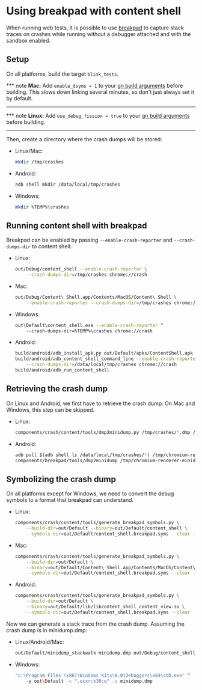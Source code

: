 # Using breakpad with content shell

When running web tests, it is possible to use
[breakpad](../../third_party/breakpad/) to capture stack traces on crashes while
running without a debugger attached and with the sandbox enabled.

## Setup

On all platforms, build the target `blink_tests`.

*** note
**Mac:** Add `enable_dsyms = 1` to your [gn build
arguments](https://gn.googlesource.com/gn/+/master/docs/quick_start.md) before
building. This slows down linking several minutes, so don't just always set it
by default.
***

*** note
**Linux:** Add `use_debug_fission = true` to your [gn build
arguments](https://gn.googlesource.com/gn/+/master/docs/quick_start.md) before
building.
***

Then, create a directory where the crash dumps will be stored:

* Linux/Mac:
  ```bash
  mkdir /tmp/crashes
  ```
* Android:
  ```bash
  adb shell mkdir /data/local/tmp/crashes
  ```
* Windows:
  ```bash
  mkdir %TEMP%\crashes
  ```

## Running content shell with breakpad

Breakpad can be enabled by passing `--enable-crash-reporter` and
`--crash-dumps-dir` to content shell:

* Linux:
  ```bash
  out/Debug/content_shell --enable-crash-reporter \
      --crash-dumps-dir=/tmp/crashes chrome://crash
  ```
* Mac:
  ```bash
  out/Debug/Content\ Shell.app/Contents/MacOS/Content\ Shell \
      --enable-crash-reporter --crash-dumps-dir=/tmp/crashes chrome://crash
  ```
* Windows:
  ```bash
  out\Default\content_shell.exe --enable-crash-reporter ^
      --crash-dumps-dir=%TEMP%\crashes chrome://crash
  ```
* Android:
  ```bash
  build/android/adb_install_apk.py out/Default/apks/ContentShell.apk
  build/android/adb_content_shell_command_line --enable-crash-reporter \
      --crash-dumps-dir=/data/local/tmp/crashes chrome://crash
  build/android/adb_run_content_shell
  ```

## Retrieving the crash dump

On Linux and Android, we first have to retrieve the crash dump. On Mac and
Windows, this step can be skipped.

* Linux:
  ```bash
  components/crash/content/tools/dmp2minidump.py /tmp/crashes/*.dmp /tmp/minidump
  ```
* Android:
  ```bash
  adb pull $(adb shell ls /data/local/tmp/crashes/*) /tmp/chromium-renderer-minidump.dmp
  components/breakpad/tools/dmp2minidump /tmp/chromium-renderer-minidump.dmp /tmp/minidump
  ```

## Symbolizing the crash dump

On all platforms except for Windows, we need to convert the debug symbols to a
format that breakpad can understand.

* Linux:
  ```bash
  components/crash/content/tools/generate_breakpad_symbols.py \
      --build-dir=out/Default --binary=out/Default/content_shell \
      --symbols-dir=out/Default/content_shell.breakpad.syms --clear --jobs=16
  ```
* Mac:
  ```bash
  components/crash/content/tools/generate_breakpad_symbols.py \
      --build-dir=out/Default \
      --binary=out/Default/Content\ Shell.app/Contents/MacOS/Content\ Shell \
      --symbols-dir=out/Default/content_shell.breakpad.syms --clear --jobs=16
  ```
* Android:
  ```bash
  components/crash/content/tools/generate_breakpad_symbols.py \
      --build-dir=out/Default \
      --binary=out/Default/lib/libcontent_shell_content_view.so \
      --symbols-dir=out/Default/content_shell.breakpad.syms --clear
  ```

Now we can generate a stack trace from the crash dump. Assuming the crash dump
is in minidump.dmp:

* Linux/Android/Mac:
  ```bash
  out/Default/minidump_stackwalk minidump.dmp out/Debug/content_shell.breakpad.syms
  ```
* Windows:
  ```bash
  "c:\Program Files (x86)\Windows Kits\8.0\Debuggers\x64\cdb.exe" ^
      -y out\Default -c ".ecxr;k30;q" -z minidump.dmp
  ```
